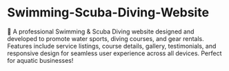 # Swimming-Scuba-Diving-Website
🌊 A professional Swimming &amp; Scuba Diving website designed and developed to promote water sports, diving courses, and gear rentals. Features include service listings, course details, gallery, testimonials, and responsive design for seamless user experience across all devices. Perfect for aquatic businesses!
